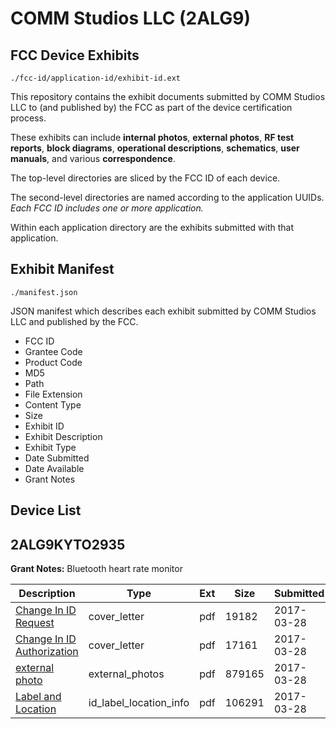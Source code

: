 # COMM Studios LLC (2ALG9)
## FCC Device Exhibits

```
./fcc-id/application-id/exhibit-id.ext
```

This repository contains the exhibit documents submitted by COMM Studios LLC to (and published by) the FCC as part of the device certification process.

These exhibits can include **internal photos**, **external photos**, **RF test reports**, **block diagrams**, **operational descriptions**, **schematics**, **user manuals**, and various **correspondence**.

The top-level directories are sliced by the FCC ID of each device.

The second-level directories are named according to the application UUIDs. *Each FCC ID includes one or more application.*

Within each application directory are the exhibits submitted with that application. 

## Exhibit Manifest

```
./manifest.json
```

JSON manifest which describes each exhibit submitted by COMM Studios LLC and published by the FCC.

- FCC ID
- Grantee Code
- Product Code
- MD5
- Path
- File Extension
- Content Type
- Size
- Exhibit ID
- Exhibit Description
- Exhibit Type
- Date Submitted
- Date Available
- Grant Notes

## Device List
## 2ALG9KYTO2935
**Grant Notes:** Bluetooth heart rate monitor

| Description | Type | Ext | Size | Submitted | Available |
| ----------- | ---- | --- | ---- | --------- | --------- |
| [Change In ID Request](2ALG9KYTO2935/c29f39bfc6e5dc86868eb6a31071fcaf/3335479.pdf) | cover_letter | pdf | 19182 | 2017-03-28 | 2017-03-28 |
| [Change In ID Authorization](2ALG9KYTO2935/c29f39bfc6e5dc86868eb6a31071fcaf/3335480.pdf) | cover_letter | pdf | 17161 | 2017-03-28 | 2017-03-28 |
| [external photo](2ALG9KYTO2935/c29f39bfc6e5dc86868eb6a31071fcaf/3335478.pdf) | external_photos | pdf | 879165 | 2017-03-28 | 2017-03-28 |
| [Label and Location](2ALG9KYTO2935/c29f39bfc6e5dc86868eb6a31071fcaf/3335481.pdf) | id_label_location_info | pdf | 106291 | 2017-03-28 | 2017-03-28 |
